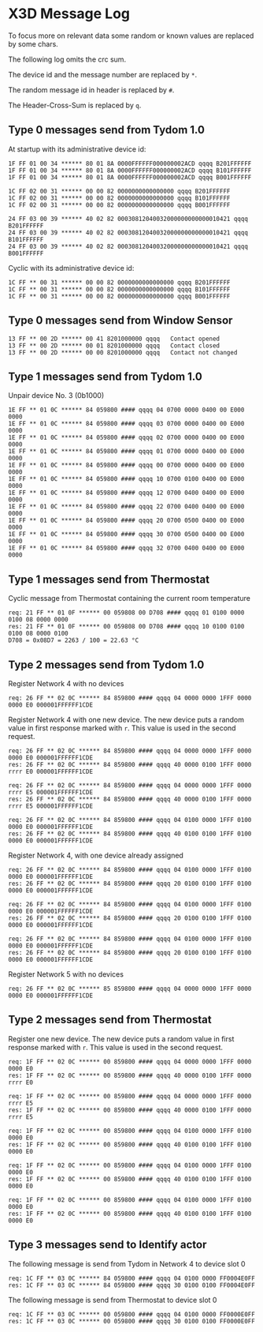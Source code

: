 # X3D Message Log

To focus more on relevant data some random or known values are replaced by some chars.

The following log omits the crc sum.

The device id and the message number are replaced by `*`.

The random message id in header is replaced by `#`.

The Header-Cross-Sum is replaced by `q`.

## Type 0 messages send from Tydom 1.0

At startup with its administrative device id:
```
1F FF 01 00 34 ****** 80 01 8A 0000FFFFFF000000002ACD qqqq B201FFFFFF
1F FF 01 00 34 ****** 80 01 8A 0000FFFFFF000000002ACD qqqq B101FFFFFF
1F FF 01 00 34 ****** 80 01 8A 0000FFFFFF000000002ACD qqqq B001FFFFFF

1C FF 02 00 31 ****** 00 00 82 0000000000000000 qqqq B201FFFFFF
1C FF 02 00 31 ****** 00 00 82 0000000000000000 qqqq B101FFFFFF
1C FF 02 00 31 ****** 00 00 82 0000000000000000 qqqq B001FFFFFF

24 FF 03 00 39 ****** 40 02 82 00030812040032000000000000010421 qqqq B201FFFFFF
24 FF 03 00 39 ****** 40 02 82 00030812040032000000000000010421 qqqq B101FFFFFF
24 FF 03 00 39 ****** 40 02 82 00030812040032000000000000010421 qqqq B001FFFFFF
```

Cyclic with its administrative device id:
```
1C FF ** 00 31 ****** 00 00 82 0000000000000000 qqqq B201FFFFFF
1C FF ** 00 31 ****** 00 00 82 0000000000000000 qqqq B101FFFFFF
1C FF ** 00 31 ****** 00 00 82 0000000000000000 qqqq B001FFFFFF
```

## Type 0 messages send from Window Sensor

```
13 FF ** 00 2D ****** 00 41 8201000000 qqqq   Contact opened
13 FF ** 00 2D ****** 00 01 8201000000 qqqq   Contact closed
13 FF ** 00 2D ****** 00 00 8201000000 qqqq   Contact not changed
```

## Type 1 messages send from Tydom 1.0

Unpair device No. 3 (0b1000)
```
1E FF ** 01 0C ****** 84 059800 #### qqqq 04 0700 0000 0400 00 E000 0000
1E FF ** 01 0C ****** 84 059800 #### qqqq 03 0700 0000 0400 00 E000 0000
1E FF ** 01 0C ****** 84 059800 #### qqqq 02 0700 0000 0400 00 E000 0000
1E FF ** 01 0C ****** 84 059800 #### qqqq 01 0700 0000 0400 00 E000 0000
1E FF ** 01 0C ****** 84 059800 #### qqqq 00 0700 0000 0400 00 E000 0000
1E FF ** 01 0C ****** 84 059800 #### qqqq 10 0700 0100 0400 00 E000 0000
1E FF ** 01 0C ****** 84 059800 #### qqqq 12 0700 0400 0400 00 E000 0000
1E FF ** 01 0C ****** 84 059800 #### qqqq 22 0700 0400 0400 00 E000 0000
1E FF ** 01 0C ****** 84 059800 #### qqqq 20 0700 0500 0400 00 E000 0000
1E FF ** 01 0C ****** 84 059800 #### qqqq 30 0700 0500 0400 00 E000 0000
1E FF ** 01 0C ****** 84 059800 #### qqqq 32 0700 0400 0400 00 E000 0000
```

## Type 1 messages send from Thermostat

Cyclic message from Thermostat containing the current room temperature
```
req: 21 FF ** 01 0F ****** 00 059808 00 D708 #### qqqq 01 0100 0000 0100 08 0000 0000
res: 21 FF ** 01 0F ****** 00 059808 00 D708 #### qqqq 10 0100 0100 0100 08 0000 0100
D708 = 0x08D7 = 2263 / 100 = 22.63 °C
```

## Type 2 messages send from Tydom 1.0

Register Network 4 with no devices
```
req: 26 FF ** 02 0C ****** 84 859800 #### qqqq 04 0000 0000 1FFF 0000 0000 E0 000001FFFFFF1CDE
```

Register Network 4 with one new device. The new device puts a random value in first response marked with `r`. This value is used in the second request.
```
req: 26 FF ** 02 0C ****** 84 859800 #### qqqq 04 0000 0000 1FFF 0000 0000 E0 000001FFFFFF1CDE
res: 26 FF ** 02 0C ****** 84 859800 #### qqqq 40 0000 0100 1FFF 0000 rrrr E0 000001FFFFFF1CDE

req: 26 FF ** 02 0C ****** 84 859800 #### qqqq 04 0000 0000 1FFF 0000 rrrr E5 000001FFFFFF1CDE
res: 26 FF ** 02 0C ****** 84 859800 #### qqqq 40 0000 0100 1FFF 0000 rrrr E5 000001FFFFFF1CDE

req: 26 FF ** 02 0C ****** 84 859800 #### qqqq 04 0100 0000 1FFF 0100 0000 E0 000001FFFFFF1CDE
res: 26 FF ** 02 0C ****** 84 859800 #### qqqq 40 0100 0100 1FFF 0100 0000 E0 000001FFFFFF1CDE
```

Register Network 4, with one device already assigned
```
req: 26 FF ** 02 0C ****** 84 859800 #### qqqq 04 0100 0000 1FFF 0100 0000 E0 000001FFFFFF1CDE
res: 26 FF ** 02 0C ****** 84 859800 #### qqqq 20 0100 0100 1FFF 0100 0000 E0 000001FFFFFF1CDE

req: 26 FF ** 02 0C ****** 84 859800 #### qqqq 04 0100 0000 1FFF 0100 0000 E0 000001FFFFFF1CDE
res: 26 FF ** 02 0C ****** 84 859800 #### qqqq 20 0100 0100 1FFF 0100 0000 E0 000001FFFFFF1CDE

req: 26 FF ** 02 0C ****** 84 859800 #### qqqq 04 0100 0000 1FFF 0100 0000 E0 000001FFFFFF1CDE
res: 26 FF ** 02 0C ****** 84 859800 #### qqqq 20 0100 0100 1FFF 0100 0000 E0 000001FFFFFF1CDE
```

Register Network 5 with no devices
```
req: 26 FF ** 02 0C ****** 85 859800 #### qqqq 04 0000 0000 1FFF 0000 0000 E0 000001FFFFFF1CDE
```

## Type 2 messages send from Thermostat

Register one new device. The new device puts a random value in first response marked with `r`. This value is used in the second request.
```
req: 1F FF ** 02 0C ****** 00 859800 #### qqqq 04 0000 0000 1FFF 0000 0000 E0
res: 1F FF ** 02 0C ****** 00 859800 #### qqqq 40 0000 0100 1FFF 0000 rrrr E0

req: 1F FF ** 02 0C ****** 00 859800 #### qqqq 04 0000 0000 1FFF 0000 rrrr E5
res: 1F FF ** 02 0C ****** 00 859800 #### qqqq 40 0000 0100 1FFF 0000 rrrr E5

req: 1F FF ** 02 0C ****** 00 859800 #### qqqq 04 0100 0000 1FFF 0100 0000 E0
res: 1F FF ** 02 0C ****** 00 859800 #### qqqq 40 0100 0100 1FFF 0100 0000 E0

req: 1F FF ** 02 0C ****** 00 859800 #### qqqq 04 0100 0000 1FFF 0100 0000 E0
res: 1F FF ** 02 0C ****** 00 859800 #### qqqq 40 0100 0100 1FFF 0100 0000 E0

req: 1F FF ** 02 0C ****** 00 859800 #### qqqq 04 0100 0000 1FFF 0100 0000 E0
res: 1F FF ** 02 0C ****** 00 859800 #### qqqq 40 0100 0100 1FFF 0100 0000 E0
```

## Type 3 messages send to Identify actor

The following message is send from Tydom in Network 4 to device slot 0
```
req: 1C FF ** 03 0C ****** 84 059800 #### qqqq 04 0100 0000 FF0004E0FF
res: 1C FF ** 03 0C ****** 84 059800 #### qqqq 30 0100 0100 FF0004E0FF
```

The following message is send from Thermostat to device slot 0
```
req: 1C FF ** 03 0C ****** 00 059800 #### qqqq 04 0100 0000 FF0000E0FF
res: 1C FF ** 03 0C ****** 00 059800 #### qqqq 30 0100 0100 FF0000E0FF
```